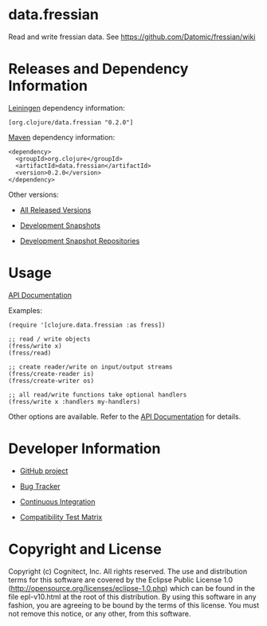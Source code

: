 # data.fressian

Read and write fressian data. See https://github.com/Datomic/fressian/wiki

# Releases and Dependency Information

[Leiningen](https://github.com/technomancy/leiningen) dependency information:

    [org.clojure/data.fressian "0.2.0"]

[Maven](http://maven.apache.org/) dependency information:

    <dependency>
      <groupId>org.clojure</groupId>
      <artifactId>data.fressian</artifactId>
      <version>0.2.0</version>
    </dependency>

Other versions:

* [All Released Versions](http://search.maven.org/#search%7Cgav%7C1%7Cg%3A%22org.clojure%22%20AND%20a%3A%22data.fressian%22)

* [Development Snapshots](https://oss.sonatype.org/index.html#nexus-search;gav~org.clojure~data.fressian~~~)

* [Development Snapshot Repositories](http://dev.clojure.org/display/doc/Maven+Settings+and+Repositories)

# Usage

[API Documentation](http://clojure.github.com/data.fressian/)

Examples:

    (require '[clojure.data.fressian :as fress])

    ;; read / write objects
    (fress/write x)
    (fress/read)

    ;; create reader/write on input/output streams
    (fress/create-reader is)
    (fress/create-writer os)

    ;; all read/write functions take optional handlers
    (fress/write x :handlers my-handlers)

Other options are available. Refer to the [API Documentation](http://clojure.github.com/data.fressian/) for details.


# Developer Information

* [GitHub project](https://github.com/clojure/data.fressian)

* [Bug Tracker](http://dev.clojure.org/jira/browse/DFRS)

* [Continuous Integration](http://build.clojure.org/job/data.fressian/)

* [Compatibility Test Matrix](http://build.clojure.org/job/data.fressian-test-matrix/)


# Copyright and License

Copyright (c) Cognitect, Inc. All rights reserved.  The use and
distribution terms for this software are covered by the Eclipse Public
License 1.0 (http://opensource.org/licenses/eclipse-1.0.php) which can
be found in the file epl-v10.html at the root of this distribution.
By using this software in any fashion, you are agreeing to be bound by
the terms of this license.  You must not remove this notice, or any
other, from this software.
